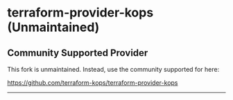 # terraform-provider-kops (Unmaintained)


## Community Supported Provider 

This fork is unmaintained. Instead, use the community supported for here:

https://github.com/terraform-kops/terraform-provider-kops

---

